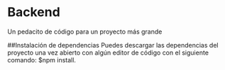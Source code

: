 # Backend
Un pedacito de código para un proyecto más grande

##Instalación de dependencias
Puedes descargar las dependencias del proyecto una vez abierto con algún editor de código con el siguiente comando:
$npm install.

